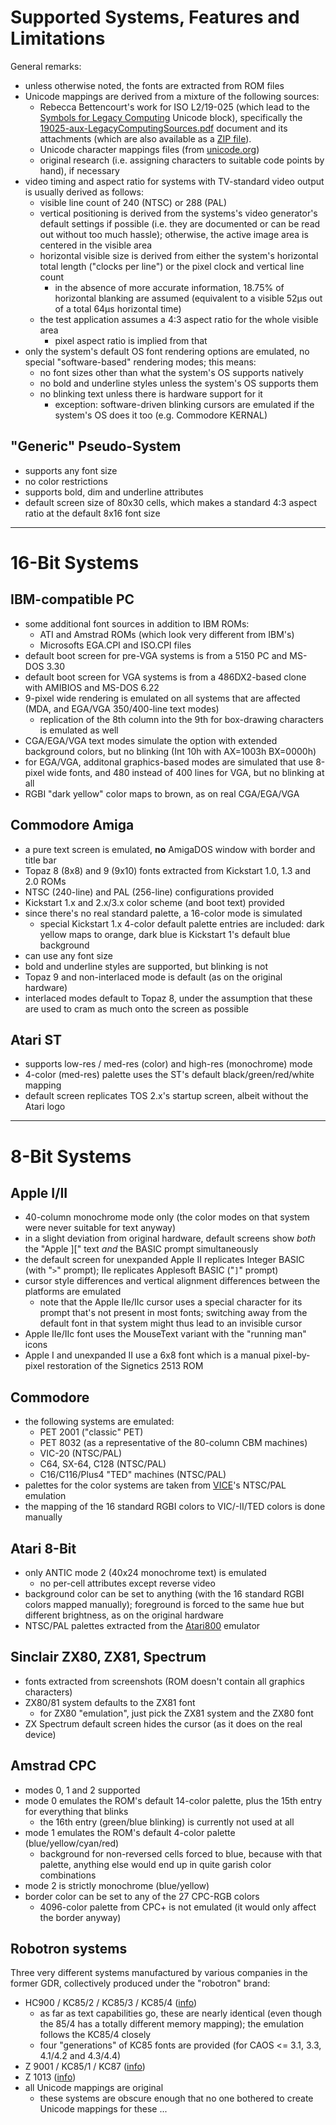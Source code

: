# Supported Systems, Features and Limitations

General remarks:
- unless otherwise noted, the fonts are extracted from ROM files
- Unicode mappings are derived from a mixture of the following sources:
  - Rebecca Bettencourt's work for ISO L2/19-025 (which lead to the [Symbols for Legacy Computing](https://www.unicode.org/charts/PDF/U1FB00.pdf) Unicode block), specifically the [19025-aux-LegacyComputingSources.pdf](https://www.unicode.org/L2/L2019/19025-aux-LegacyComputingSources.pdf) document and its attachments (which are also available as a [ZIP file](https://www.unicode.org/L2/L2019/19025-aux-mappings.zip)).
  - Unicode character mappings files (from [unicode.org](https://unicode.org/Public/MAPPINGS/))
  - original research (i.e. assigning characters to suitable code points by hand), if necessary
- video timing and aspect ratio for systems with TV-standard video output is usually derived as follows:
  - visible line count of 240 (NTSC) or 288 (PAL)
  - vertical positioning is derived from the systems's video generator's default settings if possible (i.e. they are documented or can be read out without too much hassle); otherwise, the active image area is centered in the visible area
  - horizontal visible size is derived from either the system's horizontal total length ("clocks per line") or the pixel clock and vertical line count
    - in the absence of more accurate information, 18.75% of horizontal blanking are assumed (equivalent to a visible 52µs out of a total 64µs horizontal time)
  - the test application assumes a 4:3 aspect ratio for the whole visible area
    - pixel aspect ratio is implied from that
- only the system's default OS font rendering options are emulated, no special "software-based" rendering modes; this means:
  - no font sizes other than what the system's OS supports natively
  - no bold and underline styles unless the system's OS supports them
  - no blinking text unless there is hardware support for it
    - exception: software-driven blinking cursors are emulated if the system's OS does it too (e.g. Commodore KERNAL)

## "Generic" Pseudo-System
- supports any font size
- no color restrictions
- supports bold, dim and underline attributes
- default screen size of 80x30 cells, which makes a standard 4:3 aspect ratio at the default 8x16 font size

----------------------------------------------------------------------

# 16-Bit Systems

## IBM-compatible PC
- some additional font sources in addition to IBM ROMs:
  - ATI and Amstrad ROMs (which look very different from IBM's)
  - Microsofts EGA.CPI and ISO.CPI files
- default boot screen for pre-VGA systems is from a 5150 PC and MS-DOS 3.30
- default boot screen for VGA systems is from a 486DX2-based clone with AMIBIOS and MS-DOS 6.22
- 9-pixel wide rendering is emulated on all systems that are affected (MDA, and EGA/VGA 350/400-line text modes)
  - replication of the 8th column into the 9th for box-drawing characters is emulated as well
- CGA/EGA/VGA text modes simulate the option with extended background colors, but no blinking (Int 10h with AX=1003h BX=0000h)
- for EGA/VGA, additonal graphics-based modes are simulated that use 8-pixel wide fonts, and 480 instead of 400 lines for VGA, but no blinking at all
- RGBI "dark yellow" color maps to brown, as on real CGA/EGA/VGA

## Commodore Amiga
- a pure text screen is emulated, **no** AmigaDOS window with border and title bar
- Topaz 8 (8x8) and 9 (9x10) fonts extracted from Kickstart 1.0, 1.3 and 2.0 ROMs
- NTSC (240-line) and PAL (256-line) configurations provided
- Kickstart 1.x and 2.x/3.x color scheme (and boot text) provided
- since there's no real standard palette, a 16-color mode is simulated
  - special Kickstart 1.x 4-color default palette entries are included: dark yellow maps to orange, dark blue is Kickstart 1's default blue background
- can use any font size
- bold and underline styles are supported, but blinking is not
- Topaz 9 and non-interlaced mode is default (as on the original hardware)
- interlaced modes default to Topaz 8, under the assumption that these are used to cram as much onto the screen as possible

## Atari ST
- supports low-res / med-res (color) and high-res (monochrome) mode
- 4-color (med-res) palette uses the ST's default black/green/red/white mapping
- default screen replicates TOS 2.x's startup screen, albeit without the Atari logo

----------------------------------------------------------------------

# 8-Bit Systems

## Apple I/II
- 40-column monochrome mode only (the color modes on that system were never suitable for text anyway)
- in a slight deviation from original hardware, default screens show _both_ the "Apple ][" text _and_ the BASIC prompt simultaneously
- the default screen for unexpanded Apple II replicates Integer BASIC (with "`>`" prompt); IIe replicates Applesoft BASIC ("`]`" prompt)
- cursor style differences and vertical alignment differences between the platforms are emulated
  - note that the Apple IIe/IIc cursor uses a special character for its prompt that's not present in most fonts; switching away from the default font in that system might thus lead to an invisible cursor
- Apple IIe/IIc font uses the MouseText variant with the "running man" icons
- Apple I and unexpanded II use a 6x8 font which is a manual pixel-by-pixel restoration of the Signetics 2513 ROM

## Commodore

- the following systems are emulated:
  - PET 2001 ("classic" PET)
  - PET 8032 (as a representative of the 80-column CBM machines)
  - VIC-20 (NTSC/PAL)
  - C64, SX-64, C128 (NTSC/PAL)
  - C16/C116/Plus4 "TED" machines (NTSC/PAL)
- palettes for the color systems are taken from [VICE](https://vice-emu.sourceforge.io)'s NTSC/PAL emulation
- the mapping of the 16 standard RGBI colors to VIC/-II/TED colors is done manually

## Atari 8-Bit

- only ANTIC mode 2 (40x24 monochrome text) is emulated
  - no per-cell attributes except reverse video
- background color can be set to anything (with the 16 standard RGBI colors mapped manually); foreground is forced to the same hue but different brightness, as on the original hardware
- NTSC/PAL palettes extracted from the [Atari800](https://atari800.github.io) emulator

## Sinclair ZX80, ZX81, Spectrum

- fonts extracted from screenshots (ROM doesn't contain all graphics characters)
- ZX80/81 system defaults to the ZX81 font
  - for ZX80 "emulation", just pick the ZX81 system and the ZX80 font
- ZX Spectrum default screen hides the cursor (as it does on the real device)

## Amstrad CPC

- modes 0, 1 and 2 supported
- mode 0 emulates the ROM's default 14-color palette, plus the 15th entry for everything that blinks
  - the 16th entry (green/blue blinking) is currently not used at all
- mode 1 emulates the ROM's default 4-color palette (blue/yellow/cyan/red)
  - background for non-reversed cells forced to blue, because with that palette, anything else would end up in quite garish color combinations
- mode 2 is strictly monochrome (blue/yellow)
- border color can be set to any of the 27 CPC-RGB colors
  - 4096-color palette from CPC+ is not emulated (it would only affect the border anyway)

## Robotron systems
Three very different systems manufactured by various companies in the former GDR, collectively produced under the "robotron" brand:
- HC900 / KC85/2 / KC85/3 / KC85/4 ([info](https://en.wikipedia.org/wiki/KC_85))
  - as far as text capabilities go, these are nearly identical (even though the 85/4 has a totally different memory mapping); the emulation follows the KC85/4 closely
  - four "generations" of KC85 fonts are provided (for CAOS <= 3.1,  3.3, 4.1/4.2 and 4.3/4.4)
- Z 9001 / KC85/1 / KC87 ([info](https://en.wikipedia.org/wiki/Robotron_Z1013))
- Z 1013 ([info](https://en.wikipedia.org/wiki/Robotron_Z1013))
- all Unicode mappings are original
  - these systems are obscure enough that no one bothered to create Unicode mappings for these ...
